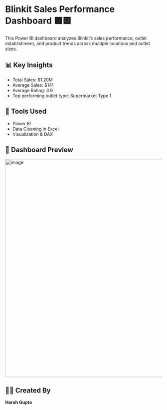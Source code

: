 # Blinkit Sales Performance Dashboard 🟩🟨

This Power BI dashboard analyzes Blinkit’s sales performance, outlet establishment, and product trends across multiple locations and outlet sizes.

## 📊 Key Insights
- Total Sales: $1.20M  
- Average Sales: $141  
- Average Rating: 3.9  
- Top performing outlet type: Supermarket Type 1  

## 🧩 Tools Used
- Power BI  
- Data Cleaning in Excel  
- Visualization & DAX  

## 📸 Dashboard Preview
<img width="1310" height="697" alt="image" src="https://github.com/user-attachments/assets/66389002-9567-461b-82b0-2440b5e1d717" />


## 👨‍💻 Created By
**Harsh Gupta**
